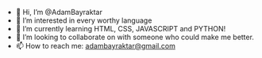 - 👋 Hi, I’m @AdamBayraktar
- 👀 I’m interested in every worthy language 
- 🌱 I’m currently learning HTML, CSS, JAVASCRIPT and PYTHON!
- 💞️ I’m looking to collaborate on with someone who could make me better.
- 📫 How to reach me: adambayraktar@gmail.com

<!---
AdamBayraktar/AdamBayraktar is a ✨ special ✨ repository because its `README.md` (this file) appears on your GitHub profile.
You can click the Preview link to take a look at your changes.
--->
